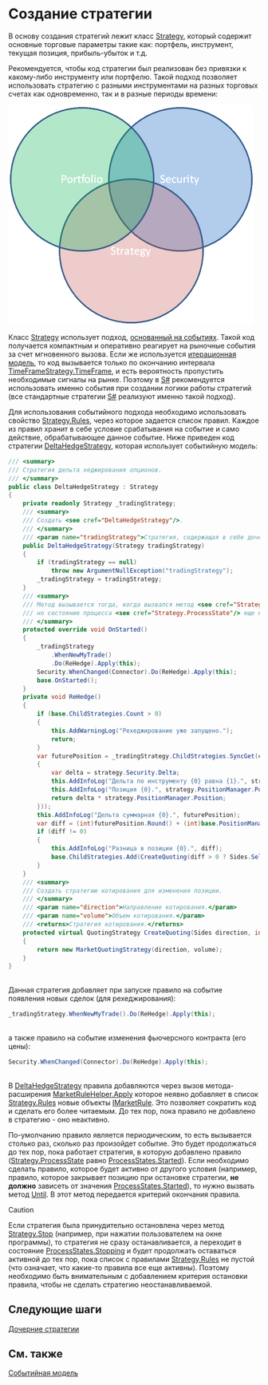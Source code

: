 # Создание стратегии

В основу создания стратегий лежит класс [Strategy](xref:StockSharp.Algo.Strategies.Strategy), который содержит основные торговые параметры такие как: портфель, инструмент, текущая позиция, прибыль\-убыток и т.д. 

Рекомендуется, чтобы код стратегии был реализован без привязки к какому\-либо инструменту или портфелю. Такой подход позволяет использовать стратегию с разными инструментами на разных торговых счетах как одновременно, так и в разные периоды времени: 

![strategy](../images/strategy.png)

Класс [Strategy](xref:StockSharp.Algo.Strategies.Strategy) использует подход, [основанный на событиях](EventModel.md). Такой код получается компактным и оперативно реагирует на рыночные события за счет мгновенного вызова. Если же используется [итерационная модель](StrategyCreate.md), то код вызывается только по окончанию интервала [TimeFrameStrategy.TimeFrame](xref:StockSharp.Algo.Strategies.TimeFrameStrategy.TimeFrame), и есть вероятность пропустить необходимые сигналы на рынке. Поэтому в [S\#](StockSharpAbout.md) рекомендуется использовать именно события при создании логики работы стратегий (все стандартные стратегии [S\#](StockSharpAbout.md) реализуют именно такой подход). 

Для использования событийного подхода необходимо использовать свойство [Strategy.Rules](xref:StockSharp.Algo.Strategies.Strategy.Rules), через которое задается список правил. Каждое из правил хранит в себе условие срабатывания на событие и само действие, обрабатывающее данное событие. Ниже приведен код стратегии [DeltaHedgeStrategy](xref:StockSharp.Algo.Strategies.Derivatives.DeltaHedgeStrategy), которая использует событийную модель: 

```cs
/// <summary>
/// Стратегия дельта хеджирования опционов.
/// </summary>
public class DeltaHedgeStrategy : Strategy
{
    private readonly Strategy _tradingStrategy;
    /// <summary>
    /// Создать <see cref="DeltaHedgeStrategy"/>.
    /// </summary>
    /// <param name="tradingStrategy">Стратегия, содержащая в себе дочерние стратегии, которые торгуют по отдельному страйку.</param>
    public DeltaHedgeStrategy(Strategy tradingStrategy)
    {
        if (tradingStrategy == null)
            throw new ArgumentNullException("tradingStrategy");
        _tradingStrategy = tradingStrategy;
    }
    /// <summary>
    /// Метод вызывается тогда, когда вызвался метод <see cref="Strategy.Start"/>,
    /// но состояние процесса <see cref="Strategy.ProcessState"/> еще не перешло в значение <see cref="ProcessStates.Started"/>.
    /// </summary>
    protected override void OnStarted()
    {
        _tradingStrategy
            .WhenNewMyTrade()
            .Do(ReHedge).Apply(this);
        Security.WhenChanged(Connector).Do(ReHedge).Apply(this);
        base.OnStarted();
    }
    private void ReHedge()
    {
        if (base.ChildStrategies.Count > 0)
        {
            this.AddWarningLog("Рехеджирование уже запущено.");
            return;
        }
        var futurePosition = _tradingStrategy.ChildStrategies.SyncGet(c => c.Sum(strategy =>
        {
            var delta = strategy.Security.Delta;
            this.AddInfoLog("Дельта по инструменту {0} равна {1}.", strategy.Security, delta);
            this.AddInfoLog("Позиция {0}.", strategy.PositionManager.Position);
            return delta * strategy.PositionManager.Position;
        }));
        this.AddInfoLog("Дельта суммарная {0}.", futurePosition);
        var diff = (int)futurePosition.Round() + (int)base.PositionManager.Position;
        if (diff != 0)
        {
            this.AddInfoLog("Разница в позиции {0}.", diff);
            base.ChildStrategies.Add(CreateQuoting(diff > 0 ? Sides.Sell : Sides.Buy, diff.Abs()));
        }
    }
    /// <summary>
    /// Создать стратегию котирования для изменения позиции.
    /// </summary>
    /// <param name="direction">Направление котирования.</param>
    /// <param name="volume">Объем котирования.</param>
    /// <returns>Стратегия котирования.</returns>
    protected virtual QuotingStrategy CreateQuoting(Sides direction, int volume)
    {
        return new MarketQuotingStrategy(direction, volume);
    }
}
		
```

Данная стратегия добавляет при запуске правило на событие появления новых сделок (для рехеджирования): 

```cs
_tradingStrategy.WhenNewMyTrade().Do(ReHedge).Apply(this);
		
```

а также правило на событие изменения фьючерсного контракта (его цены): 

```cs
Security.WhenChanged(Connector).Do(ReHedge).Apply(this);
		
```

В [DeltaHedgeStrategy](xref:StockSharp.Algo.Strategies.Derivatives.DeltaHedgeStrategy) правила добавляются через вызов метода\-расширения [MarketRuleHelper.Apply](xref:StockSharp.Algo.MarketRuleHelper.Apply) которое неявно добавляет в список [Strategy.Rules](xref:StockSharp.Algo.Strategies.Strategy.Rules) новые объекты [IMarketRule](xref:StockSharp.Algo.IMarketRule). Это позволяет сократить код и сделать его более читаемым. До тех пор, пока правило не добавлено в стратегию \- оно неактивно. 

По\-умолчанию правило является периодическим, то есть вызывается столько раз, сколько раз произойдет событие. Это будет продолжаться до тех пор, пока работает стратегия, в которую добавлено правило ([Strategy.ProcessState](xref:StockSharp.Algo.Strategies.Strategy.ProcessState) равно [ProcessStates.Started](xref:StockSharp.Algo.ProcessStates.Started)). Если необходимо сделать правило, которое будет активно от другого условия (например, правило, которое закрывает позицию при остановке стратегии, **не должно** зависеть от значения [ProcessStates.Started](xref:StockSharp.Algo.ProcessStates.Started)), то нужно вызвать метод [Until](xref:StockSharp.Algo.MarketRule`2.Until). В этот метод передается критерий окончания правила. 

> [!CAUTION]
> Если стратегия была принудительно остановлена через метод [Strategy.Stop](xref:StockSharp.Algo.Strategies.Strategy.Stop) (например, при нажатии пользователем на окне программы), то стратегия не сразу останавливается, а переходит в состояние [ProcessStates.Stopping](xref:StockSharp.Algo.ProcessStates.Stopping) и будет продолжать оставаться активной до тех пор, пока список с правилами [Strategy.Rules](xref:StockSharp.Algo.Strategies.Strategy.Rules) не пустой (что означает, что какие\-то правила все еще активны). Поэтому необходимо быть внимательным с добавлением критерия остановки правила, чтобы не сделать стратегию неостанавливаемой. 

## Следующие шаги

[Дочерние стратегии](StrategyChilds.md)

## См. также

[Событийная модель](EventModel.md)
